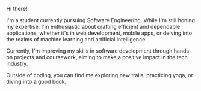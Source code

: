 Hi there!

I'm a student currently pursuing Software Engineering. While I'm still honing my expertise, I'm enthusiastic about crafting efficient and dependable applications, whether it's in web development, mobile apps, or delving into the realms of machine learning and artificial intelligence.

Currently, I'm improving my skills in software development through hands-on projects and coursework, aiming to make a positive impact in the tech industry.

Outside of coding, you can find me exploring new trails, practicing yoga, or diving into a good book.
